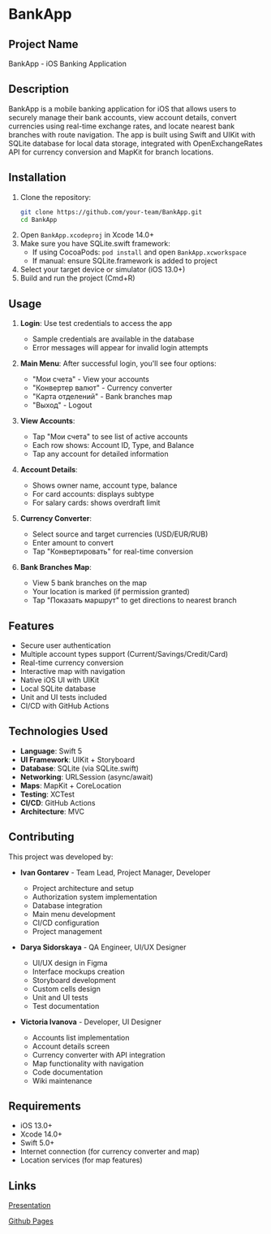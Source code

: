 
# BankApp

## Project Name
BankApp - iOS Banking Application

## Description
BankApp is a mobile banking application for iOS that allows users to securely manage their bank accounts, view account details, convert currencies using real-time exchange rates, and locate nearest bank branches with route navigation. The app is built using Swift and UIKit with SQLite database for local data storage, integrated with OpenExchangeRates API for currency conversion and MapKit for branch locations.

## Installation
1. Clone the repository:
   ```bash
   git clone https://github.com/your-team/BankApp.git
   cd BankApp
   ```
2. Open `BankApp.xcodeproj` in Xcode 14.0+
3. Make sure you have SQLite.swift framework:
   - If using CocoaPods: `pod install` and open `BankApp.xcworkspace`
   - If manual: ensure SQLite.framework is added to project
4. Select your target device or simulator (iOS 13.0+)
5. Build and run the project (Cmd+R)

## Usage
1. **Login**: Use test credentials to access the app
   - Sample credentials are available in the database
   - Error messages will appear for invalid login attempts

2. **Main Menu**: After successful login, you'll see four options:
   - "Мои счета" - View your accounts
   - "Конвертер валют" - Currency converter
   - "Карта отделений" - Bank branches map
   - "Выход" - Logout

3. **View Accounts**: 
   - Tap "Мои счета" to see list of active accounts
   - Each row shows: Account ID, Type, and Balance
   - Tap any account for detailed information

4. **Account Details**:
   - Shows owner name, account type, balance
   - For card accounts: displays subtype
   - For salary cards: shows overdraft limit

5. **Currency Converter**:
   - Select source and target currencies (USD/EUR/RUB)
   - Enter amount to convert
   - Tap "Конвертировать" for real-time conversion

6. **Bank Branches Map**:
   - View 5 bank branches on the map
   - Your location is marked (if permission granted)
   - Tap "Показать маршрут" to get directions to nearest branch

## Features
- Secure user authentication
- Multiple account types support (Current/Savings/Credit/Card)
- Real-time currency conversion
- Interactive map with navigation
- Native iOS UI with UIKit
- Local SQLite database
- Unit and UI tests included
- CI/CD with GitHub Actions

## Technologies Used
- **Language**: Swift 5
- **UI Framework**: UIKit + Storyboard
- **Database**: SQLite (via SQLite.swift)
- **Networking**: URLSession (async/await)
- **Maps**: MapKit + CoreLocation
- **Testing**: XCTest
- **CI/CD**: GitHub Actions
- **Architecture**: MVC

## Contributing
This project was developed by:

- **Ivan Gontarev** - Team Lead, Project Manager, Developer
  - Project architecture and setup
  - Authorization system implementation
  - Database integration
  - Main menu development
  - CI/CD configuration
  - Project management

- **Darya Sidorskaya** - QA Engineer, UI/UX Designer
  - UI/UX design in Figma
  - Interface mockups creation
  - Storyboard development
  - Custom cells design
  - Unit and UI tests
  - Test documentation

- **Victoria Ivanova** - Developer, UI Designer
  - Accounts list implementation
  - Account details screen
  - Currency converter with API integration
  - Map functionality with navigation
  - Code documentation
  - Wiki maintenance

## Requirements
- iOS 13.0+
- Xcode 14.0+
- Swift 5.0+
- Internet connection (for currency converter and map)
- Location services (for map features)

## Links

[Presentation](https://www.canva.com/design/DAGockVJ6sA/2DS3SasGmCrS06E08X4fTA/edit?utm_content=DAGockVJ6sA&utm_campaign=designshare&utm_medium=link2&utm_source=sharebutton)

[Github Pages ](https://fpmi-tp2025.github.io/tpmp-gr9a-lab9-sh/)
